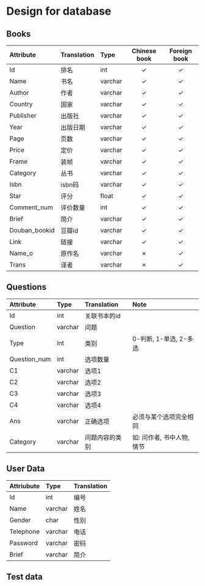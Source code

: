 # Design for database

## Books
| Attribute     | Translation | Type    | Chinese book | Foreign book |
| :------------ | :---------- | :------ | :----------: | :----------: |
| Id            | 排名        | int     |   &check;    |   &check;    |
| Name          | 书名        | varchar |   &check;    |   &check;    |
| Author        | 作者        | varchar |   &check;    |   &check;    |
| Country       | 国家        | varchar |   &check;    |   &check;    |
| Publisher     | 出版社      | varchar |   &check;    |   &check;    |
| Year          | 出版日期    | varchar |   &check;    |   &check;    |
| Page          | 页数        | varchar |   &check;    |   &check;    |
| Price         | 定价        | varchar |   &check;    |   &check;    |
| Frame         | 装帧        | varchar |   &check;    |   &check;    |
| Category      | 丛书        | varchar |   &check;    |   &check;    |
| Isbn          | isbn码      | varchar |   &check;    |   &check;    |
| Star          | 评分        | float   |   &check;    |   &check;    |
| Comment_num   | 评价数量    | int     |   &check;    |   &check;    |
| Brief         | 简介        | varchar |   &check;    |   &check;    |
| Douban_bookid | 豆瓣id      | varchar |   &check;    |   &check;    |
| Link          | 链接        | varchar |   &check;    |   &check;    |
| Name_o        | 原作名      | varchar |   &cross;    |   &check;    |
| Trans         | 译者        | varchar |   &cross;    |   &check;    |

## Questions

| Attribute    | Type    | Translation    | Note                       |
| :----------- | :------ | :------------- | :------------------------- |
| Id           | int     | 关联书本的id   |                            |
| Question     | varchar | 问题           |                            |
| Type         | int     | 类别           | 0-判断, 1-单选, 2-多选     |
| Question_num | int     | 选项数量       |                            |
| C1           | varchar | 选项1          |                            |
| C2           | varchar | 选项2          |                            |
| C3           | varchar | 选项3          |                            |
| C4           | varchar | 选项4          |                            |
| Ans          | varchar | 正确选项       | 必须与某个选项完全相同     |
| Category     | varchar | 问题内容的类别 | 如: 问作者, 书中人物, 情节 |


## User Data

| Attriubute | Type    | Translation |
| :--------- | :------ | :---------- |
| Id         | int     | 编号        |
| Name       | varchar | 姓名        |
| Gender     | char    | 性别        |
| Telephone  | varchar | 电话        |
| Password   | varchar | 密码        |
| Brief      | varchar | 简介        |


## Test data
